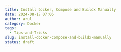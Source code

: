 ```yaml
---
title: Install Docker, Compose and Buildx Manually
date: 2024-08-17 07:06
author: arul
category: Docker
tags:
  - Tips-and-Tricks
slug: install-docker-compose-and-buildx-manually
status: draft
---
```

